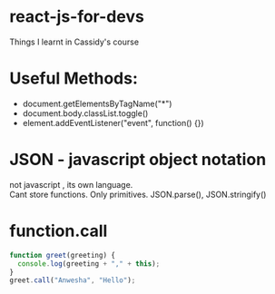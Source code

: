 # react-js-for-devs
Things I learnt in Cassidy's course

# Useful Methods:
- document.getElementsByTagName("*")
- document.body.classList.toggle()
- element.addEventListener("event", function() {})

# JSON - javascript object notation
not javascript , its own language.  
Cant store functions. Only primitives.
JSON.parse(), JSON.stringify()


# function.call

```js
function greet(greeting) {
  console.log(greeting + "," + this);
}
greet.call("Anwesha", "Hello");
```
